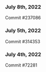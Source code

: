 ### July 8th, 2022

Commit #237086

### July 5th, 2022

Commit #314353


### July 4th, 2022

Commit #72281
